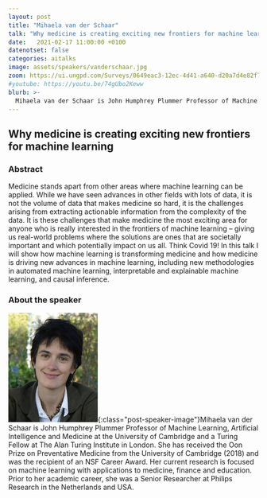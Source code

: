 ```yaml
---
layout: post
title: "Mihaela van der Schaar"
talk: "Why medicine is creating exciting new frontiers for machine learning"
date:   2021-02-17 11:00:00 +0100
datenotset: false
categories: aitalks
image: assets/speakers/vanderschaar.jpg
zoom: https://ui.ungpd.com/Surveys/0649eac3-12ec-4d41-a640-d20a7d4e82f7
#youtube: https://youtu.be/74gUbo2Keww
blurb: >-
  Mihaela van der Schaar is John Humphrey Plummer Professor of Machine Learning, Artificial Intelligence and Medicine at the University of Cambridge and a Turing Fellow at The Alan Turing Institute in London. ​
---
```



## Why medicine is creating exciting new frontiers for machine learning

### Abstract
Medicine stands apart from other areas where machine learning can be applied. While we have seen advances in other fields with lots of data, it is not the volume of data that makes medicine so hard, it is the challenges arising from extracting actionable information from the complexity of the data. It is these challenges that make medicine the most exciting area for anyone who is really interested in the frontiers of machine learning – giving us real-world problems where the solutions are ones that are societally important and which potentially impact on us all. Think Covid 19! In this talk I will show how machine learning is transforming medicine and how medicine is driving new advances in machine learning, including new methodologies in automated machine learning, interpretable and explainable machine learning, and causal inference.

### About the speaker
![Mihaela van der Schaar](/assets/speakers/vanderschaar.jpg){:class="post-speaker-image"}Mihaela van der Schaar is John Humphrey Plummer Professor of Machine Learning, Artificial Intelligence and Medicine at the University of Cambridge and a Turing Fellow at The Alan Turing Institute in London. She has received the Oon Prize on Preventative Medicine from the University of Cambridge (2018) and was the recipient of an NSF Career Award. Her current research is focused on machine learning with applications to medicine, finance and education. Prior to her academic career, she was a Senior Researcher at Philips Research in the Netherlands and USA.
